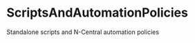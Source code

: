 ScriptsAndAutomationPolicies
============================

Standalone scripts and N-Central automation policies
